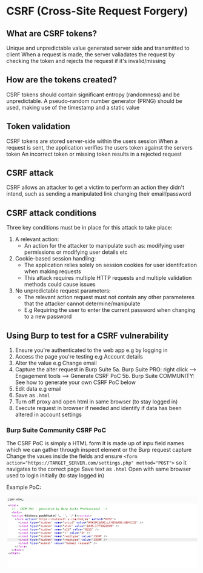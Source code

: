 # CSRF (Cross-Site Request Forgery)
## What are CSRF tokens?
Unique and unpredictable value generated server side and transmitted to client
When a request is made, the server valiadates the request by checking the token and rejects the request if it's invalid/missing

## How are the tokens created?
CSRF tokens should contain significant entropy (randomness) and be unpredictable.
A pseudo-random number generator (PRNG) should be used, making use of the timestamp and a static value

## Token validation
CSRF tokens are stored server-side within the users session
When a request is sent, the application verifies the users token against the servers token
An incorrect token or missing token results in a rejected request

## CSRF attack
CSRF allows an attacker to get a victim to perform an action they didn't intend, such as sending a manipulated link changing their email/password

## CSRF attack conditions
Three key conditions must be in place for this attack to take place:

1. A relevant action:
    * An action for the attacker to manipulate such as: modifying user permissions or modifying user details etc
2. Cookie-based session handling:
    * The application relies solely on session cookies for user identifcation when making requests
    * This attack requires multiple HTTP requests and multiple validation methods could cause issues
3. No unpredictable request parameters:
   * The relevant action request must not contain any other parameteres that the attacker cannot determine/manipulate
   * E.g Requiring the user to enter the current password when changing to a new password

## Using Burp to test for a CSRF vulnerability
1. Ensure you're authenticated to the web app e.g by logging in
2. Access the page you're testing e.g Account details
3. Alter the value e.g Change email
4. Capture the alter request in Burp Suite
5a. Burp Suite PRO: right click --> Engagement tools --> Generate CSRF PoC
5b. Burp Suite COMMUNITY: See how to generate your own CSRF PoC below 
6. Edit data e.g email
7. Save as `.html`
8. Turn off proxy and open html in same browser (to stay logged in)
9. Execute request in browser if needed and identify if data has been altered in account settings

### Burp Suite Community CSRF PoC
The CSRF PoC is simply a HTML form
It is made up of inpu field names which we can gather through inspect element or the Burp request capture
Change the vaues inside the fields and ensure `<form action="https://TARGET_SERVER.com/settings.php" method="POST">` so it navigates to the correct page
Save text as `.html`
Open with same browser used to login initially (to stay logged in)

Example PoC:

![CSRF_PoC](https://github.com/HNTLY/CyberBank/blob/master/Images/BurpCSRF_PoC.png)


